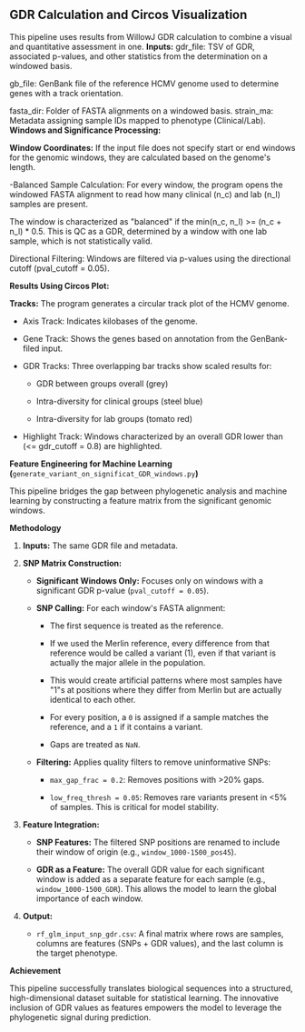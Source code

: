 ## GDR Calculation and Circos Visualization
This pipeline uses results from WillowJ GDR calculation to combine a visual and quantitative assessment in one.
**Inputs:**
gdr_file: TSV of GDR, associated p-values, and other statistics from the determination on a windowed basis.

gb_file: GenBank file of the reference HCMV genome used to determine genes with a track orientation.

fasta_dir: Folder of FASTA alignments on a windowed basis.
strain_ma: Metadata assigning sample IDs mapped to phenotype (Clinical/Lab).
**Windows and Significance Processing:**
	
 **Window Coordinates:** If the input file does not specify start or end windows for the genomic windows, they are calculated based on the genome's length.
	
 -Balanced Sample Calculation: For every window, the program opens the windowed FASTA alignment to read how many clinical (n_c) and lab (n_l) samples are present. 
 
 The window is characterized as "balanced" if the min(n_c, n_l) >= (n_c + n_l) * 0.5. This is QC as a GDR, determined by a window with one lab sample, which is not statistically valid.
 
 Directional Filtering: Windows are filtered via p-values using the directional cutoff (pval_cutoff = 0.05).

**Results Using Circos Plot:**

**Tracks:** The program generates a circular track plot of the HCMV genome.
	
 - Axis Track: Indicates kilobases of the genome.
	
 - Gene Track: Shows the genes based on annotation from the GenBank-filed input.
	
 - GDR Tracks: Three overlapping bar tracks show scaled results for:
   - GDR between groups overall (grey)

   - Intra-diversity for clinical groups (steel blue)

   - Intra-diversity for lab groups (tomato red)
	
 - Highlight Track: Windows characterized by an overall GDR lower than (<= gdr_cutoff = 0.8) are highlighted. 


**Feature Engineering for Machine Learning (**`generate_variant_on_significat_GDR_windows.py`**)**

This pipeline bridges the gap between phylogenetic analysis and machine learning by constructing a feature matrix from the significant genomic windows.

**Methodology**

1. **Inputs:** The same GDR file and metadata.

2. **SNP Matrix Construction:**

   - **Significant Windows Only:** Focuses only on windows with a significant GDR p-value (`pval_cutoff = 0.05`).

   - **SNP Calling:** For each window's FASTA alignment:

     - The first sequence is treated as the reference.
     - If we used the Merlin reference, every difference from that reference would be called a variant (1), even if that variant is actually the major allele in the population.
     - This would create artificial patterns where most samples have "1"s at positions where they differ from Merlin but are actually identical to each other.

     - For every position, a `0` is assigned if a sample matches the reference, and a `1` if it contains a variant.

     - Gaps are treated as `NaN`.

   - **Filtering:** Applies quality filters to remove uninformative SNPs:

     - `max_gap_frac = 0.2`: Removes positions with &gt;20% gaps.

     - `low_freq_thresh = 0.05`: Removes rare variants present in &lt;5% of samples. This is critical for model stability.

3. **Feature Integration:**

   - **SNP Features:** The filtered SNP positions are renamed to include their window of origin (e.g., `window_1000-1500_pos45`).

   - **GDR as a Feature:** The overall GDR value for each significant window is added as a separate feature for each sample (e.g., `window_1000-1500_GDR`). This allows the model to learn the global importance of each window.

4. **Output:**

   - `rf_glm_input_snp_gdr.csv`: A final matrix where rows are samples, columns are features (SNPs + GDR values), and the last column is the target phenotype.

**Achievement**

This pipeline successfully translates biological sequences into a structured, high-dimensional dataset suitable for statistical learning. The innovative inclusion of GDR values as features empowers the model to leverage the phylogenetic signal during prediction.
